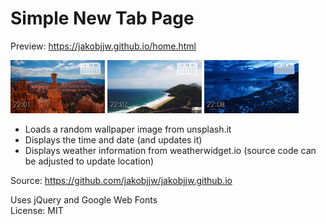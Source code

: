 # Simple New Tab Page

Preview: https://jakobjjw.github.io/home.html

<img src="./previews/preview_1.png" alt="drawing" width="30%"/> <img src="./previews/preview_2.png" alt="drawing" width="30%"/> <img src="./previews/preview_3.png" alt="drawing" width="30%"/>

- Loads a random wallpaper image from unsplash.it
- Displays the time and date (and updates it)
- Displays weather information from weatherwidget.io (source code can be adjusted to update location)

Source: https://github.com/jakobjjw/jakobjjw.github.io

Uses jQuery and Google Web Fonts  
License: MIT

